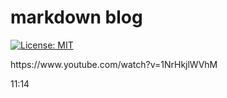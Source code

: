 # markdown blog
[![License: MIT](https://img.shields.io/badge/License-MIT-yellow.svg)](https://opensource.org/licenses/MIT)


<p>https://www.youtube.com/watch?v=1NrHkjlWVhM</p>
<p>11:14</p>